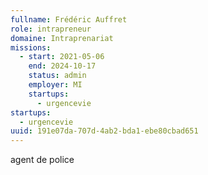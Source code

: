 ```yaml
---
fullname: Frédéric Auffret
role: intrapreneur
domaine: Intraprenariat
missions:
  - start: 2021-05-06
    end: 2024-10-17
    status: admin
    employer: MI
    startups:
      - urgencevie
startups:
  - urgencevie
uuid: 191e07da-707d-4ab2-bda1-ebe80cbad651
---
```

agent de police